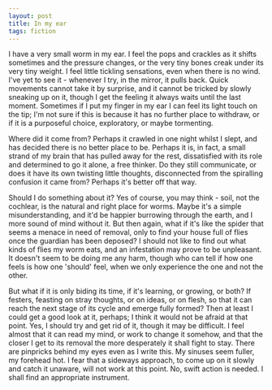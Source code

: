 ```yaml
---
layout: post
title: In my ear
tags: fiction
---
```

I have a very small worm in my ear. I feel the pops and crackles as it shifts sometimes and the pressure changes, or the very tiny bones creak under its very tiny weight. I feel little tickling sensations, even when there is no wind. I've yet to see it - whenever I try, in the mirror, it pulls back. Quick movements cannot take it by surprise, and it cannot be tricked by slowly sneaking up on it, though I get the feeling it always waits until the last moment. Sometimes if I put my finger in my ear I can feel its light touch on the tip; I'm not sure if this is because it has no further place to withdraw, or if it is a purposeful choice, exploratory, or maybe tormenting.

Where did it come from? Perhaps it crawled in one night whilst I slept, and has decided there is no better place to be. Perhaps it is, in fact, a small strand of my brain that has pulled away for the rest, dissatisfied with its role and determined to go it alone, a free thinker. Do they still communicate, or does it have its own twisting little thoughts, disconnected from the spiralling confusion it came from? Perhaps it's better off that way.

Should I do something about it? Yes of course, you may think - soil, not the cochlear, is the natural and right place for worms. Maybe it's a simple misunderstanding, and it'd be happier burrowing through the earth, and I more sound of mind without it. But then again, what if it's like the spider that seems a menace in need of removal, only to find your house full of flies once the guardian has been deposed? I should not like to find out what kinds of flies my worm eats, and an infestation may prove to be unpleasant. It doesn't seem to be doing me any harm, though who can tell if how one feels is how one 'should' feel, when we only experience the one and not the other.

But what if it is only biding its time, if it's learning, or growing, or both? If festers, feasting on stray thoughts, or on ideas, or on flesh, so that it can reach the next stage of its cycle and emerge fully formed? Then at least I could get a good look at it, perhaps; I think it would not be afraid at that point. Yes, I should try and get rid of it, though it may be difficult. I feel almost that it can read my mind, or work to change it somehow, and that the closer I get to its removal the more desperately it shall fight to stay. There are pinpricks behind my eyes even as I write this. My sinuses seem fuller, my forehead hot. I fear that a sideways approach, to come up on it slowly and catch it unaware, will not work at this point. No, swift action is needed. I shall find an appropriate instrument.

